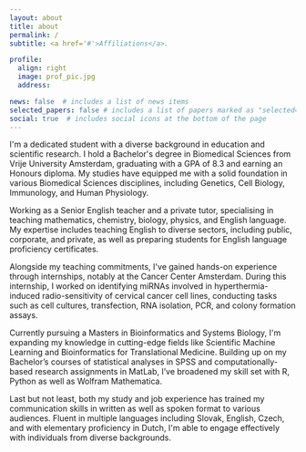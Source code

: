 ```yaml
---
layout: about
title: about
permalink: /
subtitle: <a href='#'>Affiliations</a>. 

profile:
  align: right
  image: prof_pic.jpg
  address:

news: false  # includes a list of news items
selected_papers: false # includes a list of papers marked as "selected={true}"
social: true  # includes social icons at the bottom of the page
---
```


I'm a dedicated student with a diverse background in education and scientific research. I hold a Bachelor's degree in Biomedical Sciences from Vrije University Amsterdam, graduating with a GPA of 8.3 and earning an Honours diploma. My studies have equipped me with a solid foundation in various Biomedical Sciences disciplines, including Genetics, Cell Biology, Immunology, and Human Physiology.

Working as a Senior English teacher and a private tutor, specialising in teaching mathematics, chemistry, biology, physics, and English language. My expertise includes teaching English to diverse sectors, including public, corporate, and private, as well as preparing students for English language proficiency certificates.

Alongside my teaching commitments, I've gained hands-on experience through internships, notably at the Cancer Center Amsterdam. During this internship, I worked on identifying miRNAs involved in hyperthermia-induced radio-sensitivity of cervical cancer cell lines, conducting tasks such as cell cultures, transfection, RNA isolation, PCR, and colony formation assays.

Currently pursuing a Masters in Bioinformatics and Systems Biology, I'm expanding my knowledge in cutting-edge fields like Scientific Machine Learning and Bioinformatics for Translational Medicine. Building up on my Bachelor’s courses of statistical analyses in SPSS and computationally-based research assignments in MatLab, I’ve broadened my skill set with R, Python as well as Wolfram Mathematica.

Last but not least, both my study and job experience has trained my communication skills in written as well as spoken format to various audiences. Fluent in multiple languages including Slovak, English, Czech, and with elementary proficiency in Dutch, I'm able to engage effectively with individuals from diverse backgrounds.

